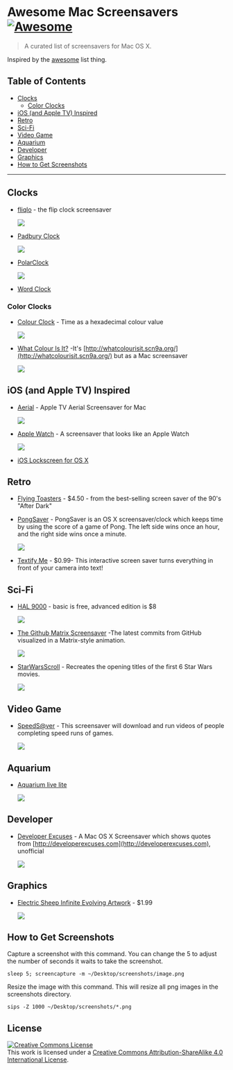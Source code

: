 # Awesome Mac Screensavers [![Awesome](https://cdn.rawgit.com/sindresorhus/awesome/d7305f38d29fed78fa85652e3a63e154dd8e8829/media/badge.svg)](https://github.com/sindresorhus/awesome)

> A curated list of screensavers for Mac OS X.

Inspired by the [awesome](https://github.com/sindresorhus/awesome) list thing.

## Table of Contents

- [Clocks](#clocks)
  - [Color Clocks](#color-clocks)
- [iOS (and Apple TV) Inspired](#ios-and-apple-tv-inspired)
- [Retro](#retro)
- [Sci-Fi](#sci-fi)
- [Video Game](#video-game)
- [Aquarium](#aquarium)
- [Developer](#developer)
- [Graphics](#graphics)
- [How to Get Screenshots](#how-to-get-screenshots)

---

## Clocks

- [fliqlo](http://fliqlo.com/) - the flip clock screensaver

    [![](screenshots/fliqlo.png)](http://fliqlo.com/)

- [Padbury Clock](http://padbury.me/clock/)

    [![](screenshots/padburyClock.png)](http://padbury.me/clock/)

- [PolarClock](http://blog.pixelbreaker.com/polarclock)

    [![](screenshots/polarClock.png)](http://blog.pixelbreaker.com/polarclock)

- [Word Clock](https://www.simonheys.com/wordclock/)

### Color Clocks

- [Colour Clock](http://www.clock.lookatjack.com/) - Time as a hexadecimal colour value

    [![](screenshots/colourClock.png)](http://www.clock.lookatjack.com/)

- [What Colour Is It?](https://github.com/Jonic/WhatColourIsIt-ScreenSaver) -It's [http://whatcolourisit.scn9a.org/](http://whatcolourisit.scn9a.org/) but as a Mac screensaver

    [![](screenshots/whatColourIsIt.png)](https://github.com/Jonic/WhatColourIsIt-ScreenSaver)

## iOS (and Apple TV) Inspired

- [Aerial](https://github.com/JohnCoates/Aerial) - Apple TV Aerial Screensaver for Mac

    [![](screenshots/aerial.png)](https://github.com/JohnCoates/Aerial)

- [Apple Watch](http://www.rasmusnielsen.dk/applewatch/) - A screensaver that looks like an Apple Watch

    [![](screenshots/appleWatch.png)](http://www.rasmusnielsen.dk/applewatch/)

- [iOS Lockscreen for OS X](http://littleendiangamestudios.com/project/ios-7-screen-saver/)

## Retro

- [Flying Toasters](http://en.infinisys.co.jp/product/flyingtoasters/index.shtml) - $4.50 - from the best-selling screen saver of the 90's "After Dark"
- [PongSaver](http://rogueamoeba.com/freebies/) - PongSaver is an OS X screensaver/clock which keeps time by using the score of a game of Pong. The left side wins once an hour, and the right side wins once a minute.

    [![](screenshots/pongSaver.png)](http://rogueamoeba.com/freebies/)

- [Textify Me](https://itunes.apple.com/us/app/textify-me/id470453599) - $0.99- This interactive screen saver turns everything in front of your camera into text!

## Sci-Fi

- [HAL 9000](http://www.halproject.com/) - basic is free, advanced edition is $8

    [![](screenshots/hal9000.png)](http://www.halproject.com/)

- [The Github Matrix Screensaver](https://github.com/winterbe/github-matrix-screensaver) -The latest commits from GitHub visualized in a Matrix-style animation.

    [![](screenshots/githubMatrix.png)](https://github.com/winterbe/github-matrix-screensaver)

- [StarWarsScroll](http://download.cnet.com/StarWarsScroll-Screen-Saver/3000-2257_4-82580.html) - Recreates the opening titles of the first 6 Star Wars movies.

    [![](screenshots/starWarsScroll.png)](http://download.cnet.com/StarWarsScroll-Screen-Saver/3000-2257_4-82580.html)


## Video Game

- [SpeedS@ver](https://github.com/orta/SpeedS-ver) - This screensaver will download and run videos of people completing speed runs of games.

    [![](screenshots/speedS@ver.png)](https://github.com/orta/SpeedS-ver)

## Aquarium

- [Aquarium live lite](https://itunes.apple.com/us/app/aquarium-live-lite-relaxing/id462563503)

    [![](screenshots/aquariumLive.png)](https://itunes.apple.com/us/app/aquarium-live-lite-relaxing/id462563503)

## Developer

- [Developer Excuses](https://github.com/kimar/DeveloperExcuses) - A Mac OS X Screensaver which shows quotes from [http://developerexcuses.com](http://developerexcuses.com), unofficial

    [![](screenshots/developerExcuses.png)](https://github.com/kimar/DeveloperExcuses)

## Graphics

- [Electric Sheep Infinite Evolving Artwork](https://itunes.apple.com/us/app/electric-sheep-infinite-evolving/id444604503) - $1.99

    [![](screenshots/electricSheep.png)](https://itunes.apple.com/us/app/electric-sheep-infinite-evolving/id444604503)

## How to Get Screenshots

Capture a screenshot with this command. You can change the 5 to adjust the number of seconds it waits to take the screenshot.

```
sleep 5; screencapture -m ~/Desktop/screenshots/image.png
```

Resize the image with this command. This will resize all png images in the screenshots directory.

```
sips -Z 1000 ~/Desktop/screenshots/*.png
```

## License

<a rel="license" href="http://creativecommons.org/licenses/by-sa/4.0/"><img alt="Creative Commons License" style="border-width:0" src="https://i.creativecommons.org/l/by-sa/4.0/88x31.png" /></a><br />This work is licensed under a <a rel="license" href="http://creativecommons.org/licenses/by-sa/4.0/">Creative Commons Attribution-ShareAlike 4.0 International License</a>.
